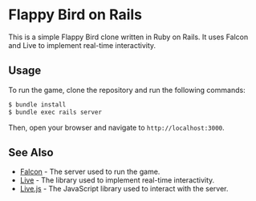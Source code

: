 # Flappy Bird on Rails

This is a simple Flappy Bird clone written in Ruby on Rails. It uses Falcon and Live to implement real-time interactivity.

## Usage

To run the game, clone the repository and run the following commands:

```bash
$ bundle install
$ bundle exec rails server
```

Then, open your browser and navigate to `http://localhost:3000`.

## See Also

- [Falcon](https://github.com/socketry/falcon) - The server used to run the game.
- [Live](https://github.com/socketry/live) - The library used to implement real-time interactivity.
- [Live.js](https://github.com/socketry/live-js) - The JavaScript library used to interact with the server.
